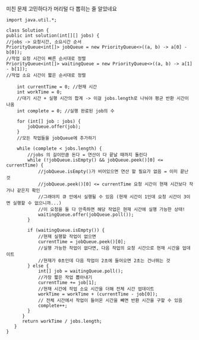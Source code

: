 미친 문제
고민하다가 머리털 다 뽑히는 줄 알았네요


    import java.util.*;
    
    class Solution {
    public int solution(int[][] jobs) {
    //jobs -> 요청시간, 소요시간 순서
    PriorityQueue<int[]> jobQueue = new PriorityQueue<>((a, b) -> a[0] - b[0]);
    //작업 요청 시간이 빠른 순서대로 정렬
    PriorityQueue<int[]> waitingQueue = new PriorityQueue<>((a, b) -> a[1] - b[1]);
    //작업 소요 시간이 짧은 순서대로 정렬

        int currentTime = 0; //현재 시간
        int workTime = 0;
        //대기 시간 + 실행 시간의 합계 -> 이걸 jobs.length로 나눠야 평균 반환 시간이 나옴
        int complete = 0; //실행 완료된 job의 수
        
        for (int[] job : jobs) {
            jobQueue.offer(job);
        }
        //모든 작업들을 jobQueue에 추가하기
        
        while (complete < jobs.length) {
            //jobs 의 길이만큼 돈다 = 연산이 다 끝날 때까지 돌린다
            while (!jobQueue.isEmpty() && jobQueue.peek()[0] <= currentTime) {
                //jobQueue.isEmpty()가 비어있으면 연산 할 필요가 없음 = 이미 끝난 것
                //jobQueue.peek()[0] <= currentTime 요청 시간이 현재 시간보다 작거나 같은지 확인
                //그래야지 큐 안에서 실행될 수 있음 (현재 시간이 1인데 요청 시간이 3이면 실행할 수 없으니까...)
                //이 요청을 둘 다 만족하면 해당 작업은 현재 시간에 실행 가능한 상태!
                waitingQueue.offer(jobQueue.poll());
            }
            
            if (waitingQueue.isEmpty()) {
                //현재 실행할 작업이 없으면
                currentTime = jobQueue.peek()[0];
                //실행 가능한 작업이 없다면, 다음 작업의 요청 시간으로 현재 시간을 업데이트
                //현재가 0초인데 다음 작업이 2초에 들어오면 2초는 건너뛰는 것
            } else {
                int[] job = waitingQueue.poll();
                //가장 짧은 작업 뽑아내기
                currentTime += job[1];
                //현재 시간에 작업 소요 시간을 더해 전체 시간 업데이트
                workTime = workTime + (currentTime - job[0]);
                // 전체 시간에서 작업이 들어온 시간을 빼면 반환 시간을 구할 수 있음
                complete++;
            }
          }
          return workTime / jobs.length;
       }
    }